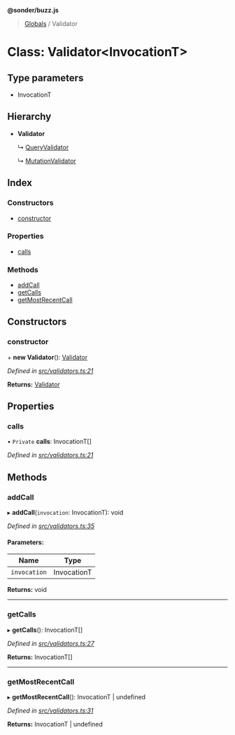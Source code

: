 **@sonder/buzz.js**

> [Globals](../README.md) / Validator

# Class: Validator\<**InvocationT**>

## Type parameters

- InvocationT

## Hierarchy

- **Validator**

  ↳ [QueryValidator](queryvalidator.md)

  ↳ [MutationValidator](mutationvalidator.md)

## Index

### Constructors

- [constructor](validator.md#constructor)

### Properties

- [calls](validator.md#calls)

### Methods

- [addCall](validator.md#addcall)
- [getCalls](validator.md#getcalls)
- [getMostRecentCall](validator.md#getmostrecentcall)

## Constructors

### constructor

\+ **new Validator**(): [Validator](validator.md)

_Defined in [src/validators.ts:21](https://github.com/flatbook/buzz.js/blob/e0944e7/src/validators.ts#L21)_

**Returns:** [Validator](validator.md)

## Properties

### calls

• `Private` **calls**: InvocationT[]

_Defined in [src/validators.ts:21](https://github.com/flatbook/buzz.js/blob/e0944e7/src/validators.ts#L21)_

## Methods

### addCall

▸ **addCall**(`invocation`: InvocationT): void

_Defined in [src/validators.ts:35](https://github.com/flatbook/buzz.js/blob/e0944e7/src/validators.ts#L35)_

#### Parameters:

| Name         | Type        |
| ------------ | ----------- |
| `invocation` | InvocationT |

**Returns:** void

---

### getCalls

▸ **getCalls**(): InvocationT[]

_Defined in [src/validators.ts:27](https://github.com/flatbook/buzz.js/blob/e0944e7/src/validators.ts#L27)_

**Returns:** InvocationT[]

---

### getMostRecentCall

▸ **getMostRecentCall**(): InvocationT \| undefined

_Defined in [src/validators.ts:31](https://github.com/flatbook/buzz.js/blob/e0944e7/src/validators.ts#L31)_

**Returns:** InvocationT \| undefined
